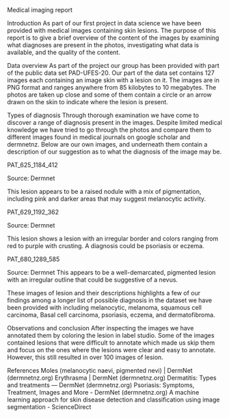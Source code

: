 Medical imaging report

Introduction
As part of our first project in data science we have been provided with medical images containing skin lesions. The purpose of this report is to give a brief overview of the content of the images by examining what diagnoses are present in the photos, investigating what data is available, and the quality of the content.

Data overview
As part of the project our group has been provided with part of the public data set PAD-UFES-20. Our part of the data set contains 127 images each containing an image skin with a lesion on it. The images are in PNG format and ranges anywhere from 85 kilobytes to 10 megabytes. The photos are taken up close and some of them contain a circle or an arrow drawn on the skin to indicate where the lesion is present.

Types of diagnosis
Through thorough examination we have come to discover a range of diagnosis present in the images. Despite limited medical knowledge we have tried to go through the photos and compare them to different images found in medical journals on google scholar and dermnetnz. Below are our own images, and underneath them contain a description of our suggestion as to what the diagnosis of the image may be. 

 
PAT_625_1184_412

Source: Dermnet	

This lesion appears to be a raised nodule with a mix of pigmentation, including pink and darker areas that may suggest melanocytic activity.

 
PAT_629_1192_362	 

Source: Dermnet	

This lesion shows a lesion with an irregular border and colors ranging from red to purple with crusting. A diagnosis could be psoriasis or eczema.

 
PAT_680_1289_585
	 
Source: Dermnet	This appears to be a well-demarcated, pigmented lesion with an irregular outline that could be suggestive of a nevus.

These images of lesion and their descriptions highlights a few of our findings among a longer list of possible diagnosis in the dataset we have been provided with including melanocytic, melanoma, squamous cell carcinoma, Basal cell carcinoma, psoriasis, eczema, and dermatofibroma. 

Observations and conclusion
After inspecting the images we have annotated them by coloring the lesion in label studio. Some of the images contained lesions that were difficult to annotate which made us skip them and focus on the ones where the lesions were clear and easy to annotate. However, this still resulted in over 100 images of lesion.

References 
Moles (melanocytic naevi, pigmented nevi) | DermNet (dermnetnz.org)
Erythrasma | DermNet (dermnetnz.org)
Dermatitis: Types and treatments — DermNet (dermnetnz.org)
Psoriasis: Symptoms, Treatment, Images and More - DermNet (dermnetnz.org)
A machine learning approach for skin disease detection and classification using image segmentation - ScienceDirect






